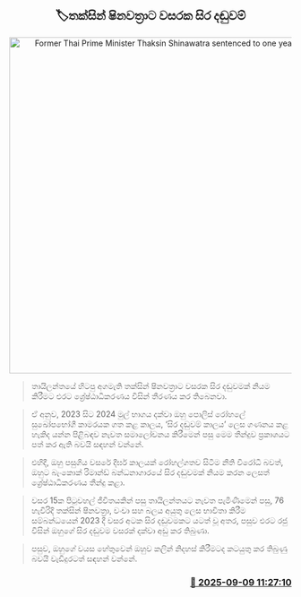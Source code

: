 <p align='center'><b><h2 align='center' title='Former Thai Prime Minister Thaksin Shinawatra sentenced to one year in prison'>🏷තක්සින් ෂිනවත්‍රාට වසරක සිර දඬුවම්</h2></b></p>
<p align='center'><img src='https://helakuru.sgp1.cdn.digitaloceanspaces.com/esana/images/lib/thakshin-shinawathra.jpg' width='600' alt='Former Thai Prime Minister Thaksin Shinawatra sentenced to one year in prison'></p>

> තායිලන්තයේ හිටපු අගමැති තක්සින් ෂිනවත්‍රාට වසරක සිර දඬුවමක් නියම කිරීමට එරට ශ්‍රේෂ්ඨාධිකරණය විසින් තීරණය කර තිබෙනවා.

> ඒ අනුව, 2023 සිට 2024 මුල් භාගය දක්වා ඔහු පොලිස් රෝහලේ සුඛෝපභෝගී කාමරයක ගත කළ කාලය, ‘සිර දඬුවම් කාලය’ ලෙස ගණනය කළ හැකිද යන්න පිළිබඳව නැවත සමාලෝචනය කිරීමෙන් පසු මෙම තීන්දුව ප්‍රකාශයට පත් කර ඇති බවයි සඳහන් වන්නේ.

> එහිදී, ඔහු පසුගිය වසරේ දීර්ඝ කාලයක් රෝහල්ගතව සිටීම නීති විරෝධී බවත්, ඔහුට බැංකොක් රිමාන්ඩ් බන්ධනාගාරයේ සිර දඬුවමක් නියම කරන ලෙසත් ශ්‍රේෂ්ඨාධිකරණය තීන්දු කළා‍.

> වසර 15ක පිටුවහල් ජීවිතයකින් පසු තායිලන්තයට නැවත පැමිණීමෙන් පසු, 76 හැවිරිදි තක්සින් ෂිනවත්‍රා, වංචා සහ බලය අයුතු ලෙස භාවිතා කිරීම සම්බන්ධයෙන් 2023 දී වසර අටක සිර දඬුවමකට යටත් වූ අතර, පසුව එරට රජු විසින් ඔහුගේ සිර දඬුවම වසරක් දක්වා අඩු කර තිබුණා. 

> පසුව, ඔහුගේ වයස හේතුවෙන් ඔහුව කලින් නිදහස් කිරීමටද කටයුතු කර තිබුණු බවයි වැඩිදුරටත් සඳහන් වන්නේ.



<h3 align='right'><a href='https://www.helakuru.lk/esana/p/113445/'>📅 2025-09-09 11:27:10</a></h3>
